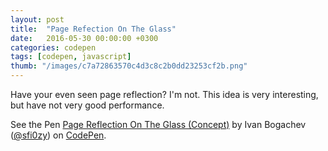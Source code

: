 ```yaml
---
layout: post
title:  "Page Refection On The Glass"
date:   2016-05-30 00:00:00 +0300
categories: codepen
tags: [codepen, javascript]
thumb: "/images/c7a72863570c4d3c8c2b0dd23253cf2b.png"
---
```


Have your even seen page reflection? I'm not. This idea is very interesting, but have not very good performance.

<p data-height="426" data-theme-id="light" data-slug-hash="WxNWZe" data-default-tab="result" data-user="sfi0zy" data-embed-version="2" class="codepen">See the Pen <a href="http://codepen.io/sfi0zy/pen/WxNWZe/">Page Reflection On The Glass (Concept)</a> by Ivan Bogachev (<a href="http://codepen.io/sfi0zy">@sfi0zy</a>) on <a href="http://codepen.io">CodePen</a>.</p>
<script async src="//assets.codepen.io/assets/embed/ei.js"></script>

[demo-on-codepen]: http://codepen.io/sfi0zy/pen/WxNWZe
